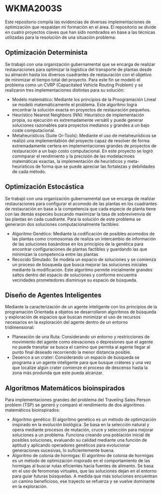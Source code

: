 # WKMA2003S
Este repositorio compila las evidencias de diversas implementaciones de optimización que respaldan mi formación en el área. El repositorio se divide en cuatro proyectos claves que han sido nombrados en base a las técnicas utilizadas para la resolución de una situación problema: 

## Optimización Determinista
Se trabajó con una organización gubernamental que se encarga de realizar restauraciones para optimizar la logística del transporte de plantas desde su almacén hasta los diversos cuadrantes de restauración con el objetivo de minimizar el tiempo total del proyecto. 
    Para este fin se modeló el problema como un CVRP (Capacitated Vehicle Routing Problem) y se realizaron tres implementaciones distintas para su solución:
- Modelo matemático: Mediante los principios de la Proogramación Lineal se modeló matemáticamente el problema. Este algoritmo logra encontrar la solución exacta en proyectos de restauración pequeños.  
- Heurístico Nearest Neighbors (NN): Heurístico de implementación propia, su ejecución es extremadamente versátil y puede generar soluciones razonables para proyectos medianos y grandes a un bajo coste computacional. 
- Metaheurísticos (Suite Or-Tools): Mediante el uso de metaheurísticos se realizó una implementabión del proyecto capaz de resolver de forma extremadamente certera en implementaciones grandes de proyectos de restauración a un bajo costo computacional. 
En este proyecto se logró commparar el rendimiento y la precisión de las modelacinoes matemáticas exactas, la implementación de heurísticos y meta-heúristicos de forma que se puede apreciar las fortalezas y debilidades de cada método. 
## Optimización Estocástica 
Se trabajó con una organización gubernamental que se encarga de realizar restauraciones para configurar el acomodo de las plantas en los cuadrantes de restauración en base a la competencia que cada especie de planta tiene con las demás especies buscando maximizar la tasa de sobrevivenvia de las plantas en cada cuadrante. Para la solución de este problema se generaron dos soluciones computacionalmente factibles: 
- Algoritmo Genético: Mediante la codificación de posibles acomodos de las plantas como cromosomas de realiza un intercambio de información de las soluciones basándose en los principios de la genética para encontrar configuraciones de plantas factibles y guardando las que minimizan la competencia entre las plantas
- Recocido Simulado: Se modela un espacio de soluciones y se comienza un proceso de búsqueda que busca mejorar las soluciones iniciales mediante la modificación. Este algoritmo permite inicialmente grandes saltos dentro del espacio de soluciones y conforme encuentra vecindades prometedores disminuye su espacio de búsqueda. 
## Diseño de Agentes Inteligentes
Mediante la caracterización de un agente inteligente con los principios de la programación Orientada a objetos se desarrollaron algoritmos de búsqueda y exploración de espacios que buscan minimizar el uso de recursos necesarios en la exploración del agente dentro de un entorno tridimensional: 
- Planeación de una Ruta: Considerando un entorno y restricciones de movimiento del agente como elevaciones o depresiones que el agente no puede transitar se busca el camino que permita al agente llegar al punto final deseado recorriendo la menor distancia posible.  
- Desenco a un crater: Considerando un espacio de búsqueda se programa a un agente inteligente para que busque cráteres y una vez que localize algún crater comienze el proceso de descenso hasta la zona más produnda que este pueda alcanzar. 
## Algoritmos Matemáticos bioinspirados
Para implementaciones grandes del problema del Traveling Sales Person problem (TSP) se generó y comparó el rendimiento de dos algoritmos matemáticos bioinspirados: 
- Algoritmo genético: El algoritmo genético es un método de optimización inspirado en la evolución biológica. Se basa en la selección natural y opera mediante procesos de mutación, cruce y selección para mejorar soluciones a un problema. Funciona creando una población inicial de posibles soluciones, evaluando su calidad mediante una función de aptitud y aplicando operadores genéticos para evolucionar generaciones sucesivas, lo suficientemente buena.
- Algoritmo de colonia de hormigas: El algoritmo de colonia de hormigas es un método de optimización inspirado en el comportamiento de las hormigas al buscar rutas eficientes hacia fuentes de alimento. Se basa en el uso de feromonas virtuales, que las soluciones dejan en el entorno para guiar futuras búsquedas. A medida que más soluciones encuentran un camino beneficioso, ese trayecto se refuerza y se vuelve dominante en la exploración.
